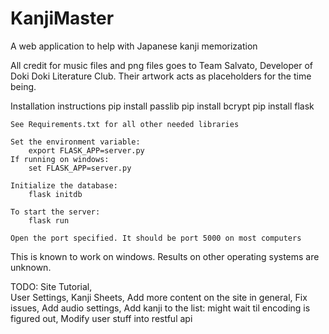 # KanjiMaster

A web application to help with Japanese kanji memorization

All credit for music files and png files goes to Team Salvato, Developer of
Doki Doki Literature Club. Their artwork acts as placeholders for the time being.

Installation instructions
	pip install passlib
	pip install bcrypt
	pip install flask

	See Requirements.txt for all other needed libraries

	Set the environment variable:
		export FLASK_APP=server.py
	If running on windows:
		set FLASK_APP=server.py

	Initialize the database:
		flask initdb

	To start the server:
		flask run

	Open the port specified. It should be port 5000 on most computers

This is known to work on windows. Results on other operating systems are unknown.

TODO:
	Site Tutorial,  
	User Settings, 
	Kanji Sheets, 
	Add more content on the site in general, 
	Fix issues, 
	Add audio settings, 
	Add kanji to the list: might wait til encoding is figured out,
	Modify user stuff into restful api

